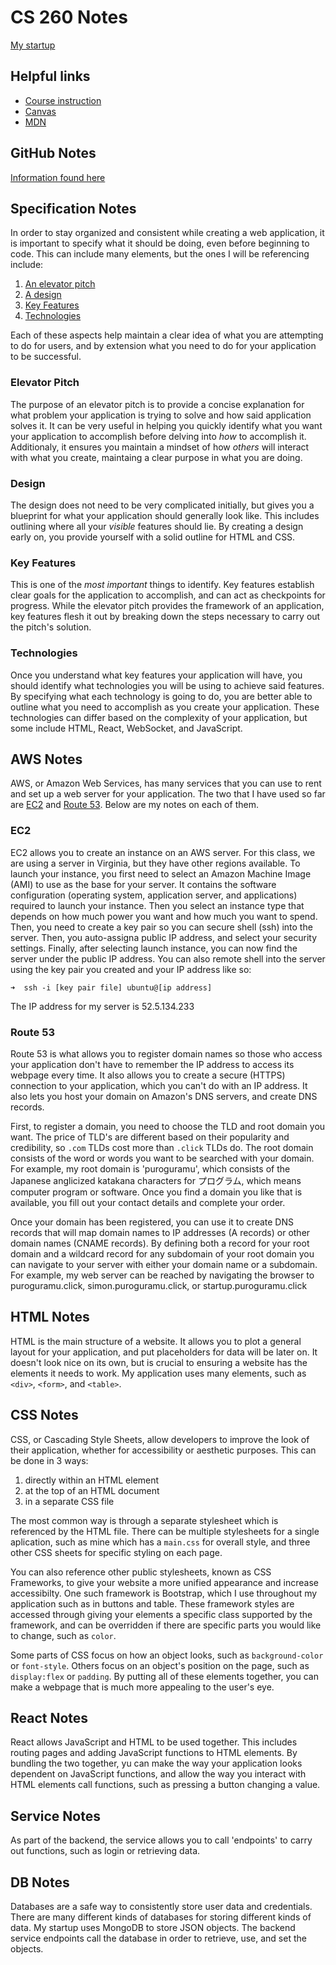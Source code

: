 # CS 260 Notes

[My startup](https://simon.cs260.click)

## Helpful links

- [Course instruction](https://github.com/webprogramming260)
- [Canvas](https://byu.instructure.com)
- [MDN](https://developer.mozilla.org)

## GitHub Notes

[Information found here](github.md)

## Specification Notes
In order to stay organized and consistent while creating a web application, it is important to specify what it should be doing, even before beginning to code. This can include many elements, but the ones I will be referencing include:

1. [An elevator pitch](#elevator-pitch)
2. [A design](#design)
3. [Key Features](#key-features)
4. [Technologies](#technologies)

Each of these aspects help maintain a clear idea of what you are attempting to do for users, and by extension what you need to do for your application to be successful.

### Elevator Pitch
The purpose of an elevator pitch is to provide a concise explanation for what problem your application is trying to solve and how said application solves it. It can be very useful in helping you quickly identify what you want your application to accomplish before delving into _how_ to accomplish it. Additionaly, it ensures you maintain a mindset of how _others_ will interact with what you create, maintaing a clear purpose in what you are doing. 

### Design
The design does not need to be very complicated initially, but gives you a blueprint for what your application should generally look like. This includes outlining where all your _visible_ features should lie. By creating a design early on, you provide yourself with a solid outline for HTML and CSS.

### Key Features
This is one of the _most important_ things to identify. Key features establish clear goals for the application to accomplish, and can act as checkpoints for progress. While the elevator pitch provides the framework of an application, key features flesh it out by breaking down the steps necessary to carry out the pitch's solution. 

### Technologies
Once you understand what key features your application will have, you should identify what technologies you will be using to achieve said features. By specifying what each technology is going to do, you are better able to outline what you need to accomplish as you create your application. These technologies can differ based on the complexity of your application, but some include HTML, React, WebSocket, and JavaScript.

## AWS Notes
AWS, or Amazon Web Services, has many services that you can use to rent and set up a web server for your application. The two that I have used so far are [EC2](#ec2) and [Route 53](#route-53). Below are my notes on each of them.

### EC2
EC2 allows you to create an instance on an AWS server. For this class, we are using a server in Virginia, but they have other regions available. To launch your instance, you first need to select an Amazon Machine Image (AMI) to use as the base for your server. It contains the software configuration (operating system, application server, and applications) required to
launch your instance. Then you select an instance type that depends on how much power you want and how much you want to spend. Then, you need to create a key pair so you can secure shell (ssh) into the server. Then, you auto-assigna public IP address, and select your security settings. Finally, after selecting launch instance, you can now find the server under the public IP address. You can also remote shell into the server using the key pair you created and your IP address like so:

```
➜  ssh -i [key pair file] ubuntu@[ip address]
```

The IP address for my server is 52.5.134.233

### Route 53
Route 53 is what allows you to register domain names so those who access your application don't have to remember the IP address to access its webpage every time. It also allows you to create a secure (HTTPS) connection to your application, which you can't do with an IP address. It also lets you host your domain on Amazon's DNS servers, and create DNS records. 

First, to register a domain, you need to choose the TLD and root domain you want. The price of TLD's are different based on their popularity and credibility, so `.com` TLDs cost more than `.click` TLDs do. The root domain consists of the word or words you want to be searched with your domain. For example, my root domain is 'puroguramu', which consists of the Japanese anglicized katakana characters for プログラム, which means computer program or software. Once you find a domain you like that is available, you fill out your contact details and complete your order. 

Once your domain has been registered, you can use it to create DNS records that will map domain names to IP addresses (A records) or other domain names (CNAME records). By defining both a record for your root domain and a wildcard record for any subdomain of your root domain you can navigate to your server with either your domain name or a subdomain. For example, my web server can be reached by navigating the browser to puroguramu.click, simon.puroguramu.click, or startup.puroguramu.click

## HTML Notes

HTML is the main structure of a website. It allows you to plot a general layout for your application, and put placeholders for data will be later on. It doesn't look nice on its own, but is crucial to ensuring a website has the elements it needs to work. My application uses many elements, such as `<div>`, `<form>`, and `<table>`.

## CSS Notes
CSS, or Cascading Style Sheets, allow developers to improve the look of their application, whether for accessibility or aesthetic purposes. This can be done in 3 ways:

1. directly within an HTML element
2. at the top of an HTML document
3. in a separate CSS file

The most common way is through a separate stylesheet which is referenced by the HTML file. There can be multiple stylesheets for a single aplication, such as mine which has a `main.css` for overall style, and three other CSS sheets for specific styling on each page.

You can also reference other public stylesheets, known as CSS Frameworks, to give your website a more unified appearance and increase accessibilty. One such framework is Bootstrap, which I use throughout my application such as in buttons and table. These framework styles are accessed through giving your elements a specific class supported by the framework, and can be overridden if there are specific parts you would like to change, such as `color`.

Some parts of CSS focus on how an object looks, such as `background-color` or `font-style`. Others focus on an object's position on the page, such as `display:flex` or `padding`. By putting all of these elements together, you can make a webpage that is much more appealing to the user's eye.

## React Notes
React allows JavaScript and HTML to be used together. This includes routing pages and adding JavaScript functions to HTML elements. By bundling the two together, yu can make the way your application looks dependent on JavaScript functions, and allow the way you interact with HTML elements call functions, such as pressing a button changing a value. 

## Service Notes
As part of the backend, the service allows you to call 'endpoints' to carry out functions, such as login or retrieving data.

## DB Notes
Databases are a safe way to consistently store user data and credentials. There are many different kinds of databases for storing different kinds of data. My startup uses MongoDB to store JSON objects. The backend service endpoints call the database in order to retrieve, use, and set the objects. 